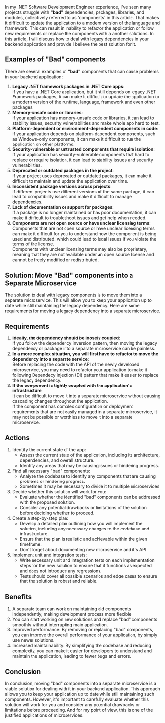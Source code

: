 In my .NET Software Development Engineer experience, I've seen many projects struggle with **"bad"** dependencies, packages, libraries, and modules, collectively referred to as 'components' in this article.
That makes it difficult to update the application to a modern version of the language and framework. 
This can result in inability to refactor the application or follow new requirements or replace the components with a another solutions.
In this article, I will discuss how to deal with legacy dependencies in your backend application and provide I believe the best solution for it.

Examples of "Bad" components
-------------------------------

There are several examples of **"bad"** components that can cause problems in your backend application:

1. **Legacy .NET framework packages in .NET Core apps**:  
If you have a .NET Core application, 
but it still depends on legacy .NET Framework packages, 
it can make it difficult to update the application to a modern version of the runtime, language, framework and even other packages.
2. **Memory-unsafe code or libraries**:  
If your application has memory-unsafe code or libraries, 
it can lead to stability issues, security vulnerabilities and make whole app hard to test.
3. **Platform-dependent or environment-dependent components in code**:  
If your application depends on platform-dependent components, 
such as Windows-only components, it can make it difficult to run the application on other platforms.
4. **Security-vulnerable or untrusted components that require isolation**:  
If your application has security-vulnerable components that hard to replace or require isolation, it can lead to stability issues and security vulnerabilities.
5. **Deprecated or outdated packages in the project**:  
If your project uses deprecated or outdated packages, 
it can make it difficult to maintain and update the application over time.
6. **Inconsistent package versions across projects**:  
If different projects use different versions of the same package, 
it can lead to compatibility issues and make it difficult to manage dependencies.
7. **Lack of documentation or support for packages**:  
If a package is no longer maintained or has poor documentation, 
it can make it difficult to troubleshoot issues and get help when needed.
8. **Components are not open source or have unclear licensing terms**:  
Components that are not open source or have unclear licensing terms can make it difficult for you to understand how the component is being used and distributed, which could lead to legal issues if you violate the terms of the license.  
Components with unclear licensing terms may also be proprietary, meaning that they are not available under an open source license and cannot be freely modified or redistributed.

Solution: Move **"Bad"** components into a Separate Microservice
--------------------------------------------------------------

The solution to deal with legacy components is to move them into a separate microservice. This will allow you to keep your application up to date while still maintaining the legacy dependency. Here are some requirements for moving a legacy dependency into a separate microservice.

Requirements
-------------
1. **Ideally, the dependency should be loosely coupled**:   
If you follow the dependency inversion pattern, then moving the legacy dependency or package into a separate microservice can be painless.
2. **In a more complex situation, you will first have to refactor to move the dependency into a separate service**:   
Before replacing the code with the API of the newly developed microservice, you may need to refactor your application to make it following Dependecy injection (DI) pattern that make it easier to replace the legacy dependency.
3. **If the component is tightly coupled with the application's infrastructure**   
It can be difficult to move it into a separate microservice without causing cascading changes throughout the application.  
If the component has complex configuration or deployment requirements that are not easily managed in a separate microservice, 
it may not be possible or worthless to move it into a separate microservice.

Actions
-------

1. Identify the current state of the app:
	* Assess the current state of the application, including its architecture, dependencies, and overall structure.
	* Identify any areas that may be causing issues or hindering progress.
2. Find all necessary "bad" components:
	* Analyze the codebase to identify any components that are causing problems or hindering progress.
    * Sometimes it may be necessary to divide it to multiple microservices
3. Decide whether this solution will work for you:
	* Evaluate whether the identified "bad" components can be addressed with the proposed solution.
	* Consider any potential drawbacks or limitations of the solution before deciding whether to proceed.
4. Create a step-by-step plan:
	* Develop a detailed plan outlining how you will implement the solution, including any necessary changes to the codebase and infrastructure.
	* Ensure that the plan is realistic and achievable within the given timeframe.
    * Don't forget about documenting new microservice and it's API
5. Implement unit and integration tests:
	* Write necessary unit and integration tests on each implementation steps for the new solution to ensure that it functions as expected and does not introduce any regressions.
	* Tests should cover all possible scenarios and edge cases to ensure that the solution is robust and reliable.

Benefits
---------
1. A separate team can work on maintaining old components independently, making development process more flexible.
2. You can start working on new solutions and replace "bad" components smoothly without interrupting main application.
3. Improved performance: By removing or replacing "bad" components, you can improve the overall performance of your application, by simply use newer solutions.
4. Increased maintainability: By simplifying the codebase and reducing complexity, you can make it easier for developers to understand and maintain the application, leading to fewer bugs and errors.

Conclusion
----------

In conclusion, moving "bad" components into a separate microservice is a viable solution for dealing with it in your backend application. This approach allows you to keep your application up to date while still maintaining such components. However, it's important to carefully evaluate whether this solution will work for you and consider any potential drawbacks or limitations before proceeding. And for my point of view, this is one of the justified applications of microservices.
